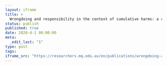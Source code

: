 ```yaml
---
layout: iframe
title: >
  Wrongdoing and responsibility in the context of cumulative harms: a response to commentators
status: publish
published: true
date: 2020-4-1 00:00:00
meta:
  _edit_last: "1"
type: post
tags:
iframe_src: "https://researchers.mq.edu.au/en/publications/wrongdoing-and-responsibility-in-the-context-of-cumulative-harms-"
---
```

        